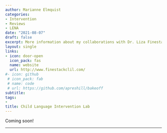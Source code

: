 ```yaml
---
author: Marianne Elmquist
categories:
- Intervention
- Reviews
- LENA
date: "2021-08-07"
draft: false
excerpt: More information about my collaborations with Dr. Liza Finestack and the Child Language Intervention Lab.
layout: single
links:
- icon: door-open
  icon_pack: fas
  name: website
  url: http://www.finestackclil.com/
#- icon: github
 # icon_pack: fab
 # name: code
 # url: https://github.com/apreshill/bakeoff
subtitle: 
tags:
- 
title: Child Language Intervention Lab
---
```


Coming soon!

---


